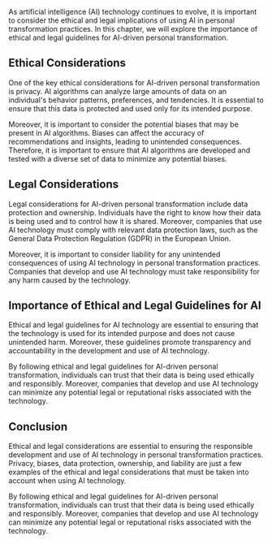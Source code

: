 
As artificial intelligence (AI) technology continues to evolve, it is important to consider the ethical and legal implications of using AI in personal transformation practices. In this chapter, we will explore the importance of ethical and legal guidelines for AI-driven personal transformation.

Ethical Considerations
----------------------

One of the key ethical considerations for AI-driven personal transformation is privacy. AI algorithms can analyze large amounts of data on an individual's behavior patterns, preferences, and tendencies. It is essential to ensure that this data is protected and used only for its intended purpose.

Moreover, it is important to consider the potential biases that may be present in AI algorithms. Biases can affect the accuracy of recommendations and insights, leading to unintended consequences. Therefore, it is important to ensure that AI algorithms are developed and tested with a diverse set of data to minimize any potential biases.

Legal Considerations
--------------------

Legal considerations for AI-driven personal transformation include data protection and ownership. Individuals have the right to know how their data is being used and to control how it is shared. Moreover, companies that use AI technology must comply with relevant data protection laws, such as the General Data Protection Regulation (GDPR) in the European Union.

Moreover, it is important to consider liability for any unintended consequences of using AI technology in personal transformation practices. Companies that develop and use AI technology must take responsibility for any harm caused by the technology.

Importance of Ethical and Legal Guidelines for AI
-------------------------------------------------

Ethical and legal guidelines for AI technology are essential to ensuring that the technology is used for its intended purpose and does not cause unintended harm. Moreover, these guidelines promote transparency and accountability in the development and use of AI technology.

By following ethical and legal guidelines for AI-driven personal transformation, individuals can trust that their data is being used ethically and responsibly. Moreover, companies that develop and use AI technology can minimize any potential legal or reputational risks associated with the technology.

Conclusion
----------

Ethical and legal considerations are essential to ensuring the responsible development and use of AI technology in personal transformation practices. Privacy, biases, data protection, ownership, and liability are just a few examples of the ethical and legal considerations that must be taken into account when using AI technology.

By following ethical and legal guidelines for AI-driven personal transformation, individuals can trust that their data is being used ethically and responsibly. Moreover, companies that develop and use AI technology can minimize any potential legal or reputational risks associated with the technology.
